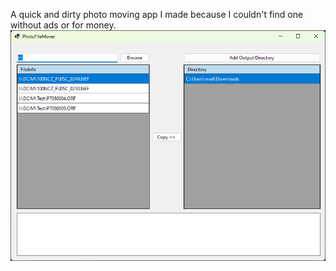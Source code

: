 A quick and dirty photo moving app I made because I couldn't find one without ads or for money.
![Screenshot](https://github.com/jamez667/PhotoFileCopier/blob/main/screenshot.png?raw=true)
